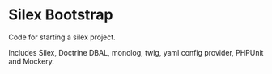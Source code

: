 Silex Bootstrap
===============

Code for starting a silex project. 

Includes Silex, Doctrine DBAL, monolog, twig, yaml config provider, PHPUnit and Mockery.

